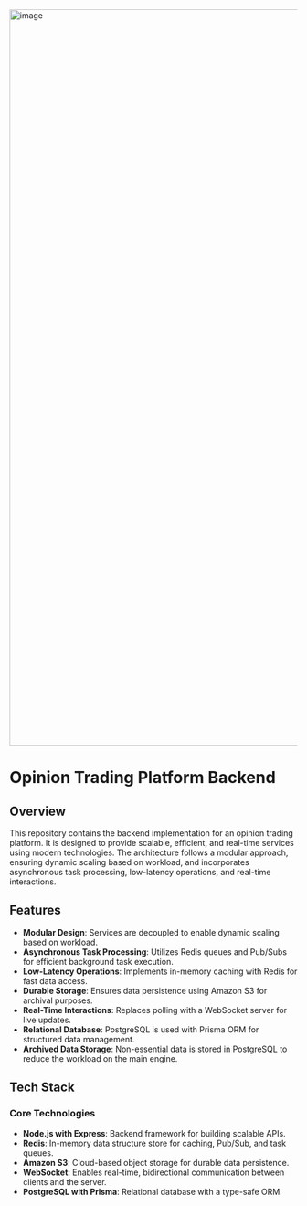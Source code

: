 <img width="1289" alt="image" src="https://github.com/user-attachments/assets/4736580c-fb18-46a9-b94e-ddcc355683c7" />

# Opinion Trading Platform Backend

## Overview

This repository contains the backend implementation for an opinion trading platform. It is designed to provide scalable, efficient, and real-time services using modern technologies. The architecture follows a modular approach, ensuring dynamic scaling based on workload, and incorporates asynchronous task processing, low-latency operations, and real-time interactions.

## Features

- **Modular Design**: Services are decoupled to enable dynamic scaling based on workload.
- **Asynchronous Task Processing**: Utilizes Redis queues and Pub/Subs for efficient background task execution.
- **Low-Latency Operations**: Implements in-memory caching with Redis for fast data access.
- **Durable Storage**: Ensures data persistence using Amazon S3 for archival purposes.
- **Real-Time Interactions**: Replaces polling with a WebSocket server for live updates.
- **Relational Database**: PostgreSQL is used with Prisma ORM for structured data management.
- **Archived Data Storage**: Non-essential data is stored in PostgreSQL to reduce the workload on the main engine.

## Tech Stack

### Core Technologies

- **Node.js with Express**: Backend framework for building scalable APIs.
- **Redis**: In-memory data structure store for caching, Pub/Sub, and task queues.
- **Amazon S3**: Cloud-based object storage for durable data persistence.
- **WebSocket**: Enables real-time, bidirectional communication between clients and the server.
- **PostgreSQL with Prisma**: Relational database with a type-safe ORM.

